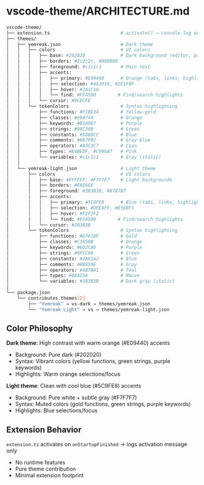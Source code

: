 # vscode-theme/ARCHITECTURE.md

```sh
vscode-theme/
├── extension.ts                          # activate() → console.log only (minimal)
├── themes/
│   ├── yemreak.json                      # Dark theme
│   │   ├── colors                        # UI colors
│   │   │   ├── base: #202020             # Dark background (editor, panels, terminal)
│   │   │   ├── borders: #2c2c2c, #808080
│   │   │   ├── foreground: #c1c1c1       # Main text
│   │   │   ├── accents:
│   │   │   │   ├── primary: #E09440      # Orange (tabs, links, highlights)
│   │   │   │   ├── selection: #4A3018, #2E1F0F
│   │   │   │   ├── hover: #2A1C10
│   │   │   │   └── find: #FFA500        # Find/search highlights
│   │   │   └── cursor: #9CDCFE
│   │   └── tokenColors                   # Syntax highlighting
│   │       ├── functions: #F1BE34        # Yellow-gold
│   │       ├── classes: #eb9744          # Orange
│   │       ├── keywords: #B180D7         # Purple
│   │       ├── strings: #98C300          # Green
│   │       ├── constants: #588DCC        # Blue
│   │       ├── comments: #6b7992         # Gray-blue
│   │       ├── operators: #A3C3C7        # Cyan
│   │       ├── types: #E4BEDF, #C996A7   # Pink
│   │       └── variables: #c1c1c1        # Gray (italic)
│   │
│   └── yemreak-light.json                # Light theme
│       ├── colors                        # UI colors
│       │   ├── base: #FFFFFF, #F7F7F7    # Light backgrounds
│       │   ├── borders: #E6E6E6
│       │   ├── foreground: #3B3B3B, #878787
│       │   ├── accents:
│       │   │   ├── primary: #5C9FE8      # Blue (tabs, links, highlights)
│       │   │   ├── selection: #D0E8FF, #E5EBF1
│       │   │   ├── hover: #F2F2F2
│       │   │   └── find: #FFA500        # Find/search highlights
│       │   └── cursor: #3B3B3B
│       └── tokenColors                   # Syntax highlighting
│           ├── functions: #D7A10F        # Gold
│           ├── classes: #C1650B          # Orange
│           ├── keywords: #6D2CA0         # Purple
│           ├── strings: #9FCC00          # Green
│           ├── constants: #2A61A2        # Blue
│           ├── comments: #8B959E         # Gray
│           ├── operators: #4B7B81        # Teal
│           ├── types: #8A425A            # Mauve
│           └── variables: #3B3B3B        # Dark gray (italic)
│
└── package.json
    └── contributes.themes[2]
        ├── "Yemreak" → vs-dark → themes/yemreak.json
        └── "Yemreak Light" → vs → themes/yemreak-light.json
```

## Color Philosophy

**Dark theme**: High contrast with warm orange (#E09440) accents
- Background: Pure dark (#202020)
- Syntax: Vibrant colors (yellow functions, green strings, purple keywords)
- Highlights: Warm orange selections/focus

**Light theme**: Clean with cool blue (#5C9FE8) accents
- Background: Pure white + subtle gray (#F7F7F7)
- Syntax: Muted colors (gold functions, green strings, purple keywords)
- Highlights: Blue selections/focus

## Extension Behavior

`extension.ts` activates on `onStartupFinished` → logs activation message only
- No runtime features
- Pure theme contribution
- Minimal extension footprint
